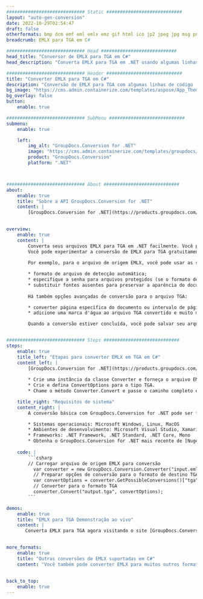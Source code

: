 ```yaml
---
############################# Static ############################
layout: "auto-gen-conversion"
date: 2022-10-29T02:54:47
draft: false
otherformats: bmp dcm emf eml emlx emz gif html ico jp2 jpeg jpg msg png psb psd svg svgz tga tif tiff webp wmf wmz
breadcrumb: EMLX para TGA em C#

############################# Head ############################
head_title: "Conversor de EMLX para TGA em C#"
head_description: "Converta EMLX para TGA em .NET usando algumas linhas de código. Use a API de conversão de documentos do GroupDocs para converter mais de 160 formatos de arquivo."

############################# Header ############################
title: "Converter EMLX para TGA em C#"
description: "Conversão de EMLX para TGA com algumas linhas de código .NET"
bg_image: "https://cms.admin.containerize.com/templates/aspose/App_Themes/V3/images/bg/header1.png"
bg_overlay: false
button:
    enable: true

############################# SubMenu ############################
submenu:
    enable: true

    left:
        img_alt: "GroupDocs.Conversion for .NET"
        image: "https://cms.admin.containerize.com/templates/groupdocs/images/product-logos/90x90-noborder/groupdocs-conversion-net.png"
        product: "GroupDocs.Conversion"
        platform: ".NET"



############################# About ############################
about:
    enable: true
    title: "Sobre a API GroupDocs.Conversion for .NET"
    content: |
        [GroupDocs.Conversion for .NET](https://products.groupdocs.com/conversion/net/) pode ser usado para converter Microsoft Word, Excel, PowerPoint, PDF, Visio e outros formatos. GroupDocs.Conversion é uma API independente que é adequada para sistemas internos e de back-end onde é necessário alto desempenho. Não depende de nenhum software como Microsoft ou Open Office.
    

overview:
    enable: true
    content: |
        Converta seus arquivos EMLX para TGA em .NET facilmente. Você pode usar apenas algumas linhas de código C# em qualquer plataforma de sua escolha, como - Windows, Linux, macOS.
        Você pode experimentar a conversão de EMLX para TGA gratuitamente e avaliar a qualidade dos resultados da conversão. Juntamente com cenários de conversão de arquivo simples, você pode tentar opções mais avançadas para carregar o arquivo de origem EMLX e para salvar o resultado de saída TGA. 
        
        Por exemplo, para o arquivo de origem EMLX, você pode usar as seguintes opções de carregamento:

        * formato de arquivo de detecção automática;
        * especifique a senha para arquivos protegidos (se o formato de arquivo suportar);
        * substituir fontes ausentes para preservar a aparência do documento.
        
        Há também opções avançadas de conversão para o arquivo TGA:

        * converter página específica do documento ou intervalo de páginas;
        * adicione uma marca d'água ao arquivo TGA convertido e muito mais.

        Quando a conversão estiver concluída, você pode salvar seu arquivo TGA no caminho do arquivo local ou em qualquer armazenamento de terceiros, como FTP, Amazon S3, Google Drive, Dropbox etc. Observe - para converter EMLX para {{ TO}} não há necessidade de nenhum software adicional instalado - como MS Office, Open Office, Adobe Acrobat Reader etc.


############################# Steps ############################
steps:
    enable: true
    title_left: "Etapas para converter EMLX em TGA em C#"
    content_left: |
        [GroupDocs.Conversion for .NET](https://products.groupdocs.com/conversion/net/) torna mais fácil para os desenvolvedores converter um arquivo EMLX para TGA com algumas linhas de código.
        
        * Crie uma instância da classe Converter e forneça o arquivo EMLX com o caminho completo
        * Crie e defina ConvertOptions para o tipo TGA.
        * Chame o método Converter.Convert e passe o caminho completo e o formato (TGA) como parâmetro

    title_right: "Requisitos de sistema"
    content_right: |
        A conversão básica com GroupDocs.Conversion for .NET pode ser feita em apenas algumas etapas simples. Nossas APIs são suportadas em todas as principais plataformas e sistemas operacionais. Antes de executar o código abaixo, certifique-se de ter os seguintes pré-requisitos instalados em seu sistema.

        * Sistemas operacionais: Microsoft Windows, Linux, MacOS
        * Ambientes de desenvolvimento: Microsoft Visual Studio, Xamarin, MonoDevelop
        * Frameworks: .NET Framework, .NET Standard, .NET Core, Mono
        * Obtenha o GroupDocs.Conversion for .NET mais recente de [Nuget](https://www.nuget.org/packages/groupdocs.conversion)
         
    code: |
        ```csharp    
        // Carregar arquivo de origem EMLX para conversão
          var converter = new GroupDocs.Conversion.Converter("input.emlx");
          // Preparar opções de conversão para o formato de destino TGA
          var convertOptions = converter.GetPossibleConversions()["tga"].ConvertOptions;
          // Converter para o formato TGA
          converter.Convert("output.tga", convertOptions);
        ```

demos:
    enable: true
    title: "EMLX para TGA Demonstração ao vivo"
    content: |
       Converta EMLX para TGA agora visitando o site [GroupDocs.Conversion App](https://products.groupdocs.app/conversion/family). A demonstração online tem as seguintes vantagens
          

more_formats:
    enable: true
    title: "Outras conversões de EMLX suportadas em C#"
    content: "Você também pode converter EMLX para muitos outros formatos de arquivo. Por favor, veja a lista abaixo."
       
       
back_to_top:
    enable: true
---
```

